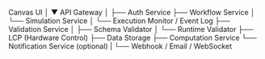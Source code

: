 Canvas UI
   │
   ▼
API Gateway
   │
   ├── Auth Service
   ├── Workflow Service
   │     └── Simulation Service
   │     └── Execution Monitor / Event Log
   ├── Validation Service
   │     ├── Schema Validator
   │     └── Runtime Validator
   ├── LCP (Hardware Control)
   ├── Data Storage
   ├── Computation Service
   └── Notification Service (optional)
        |
        └── Webhook / Email / WebSocket
